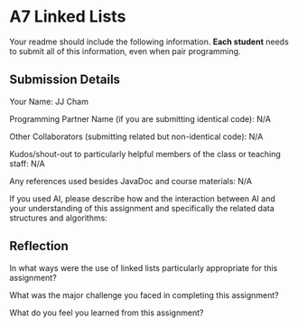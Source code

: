 # A7 Linked Lists

Your readme should include the following information. **Each student** needs to submit all of this information, even when pair programming. 

## Submission Details

Your Name: JJ Cham


Programming Partner Name (if you are submitting identical code): N/A


Other Collaborators (submitting related but non-identical code): N/A


Kudos/shout-out to particularly helpful members of the class or teaching staff: N/A


Any references used besides JavaDoc and course materials: N/A


If you used AI, please describe how and the interaction between AI and your understanding of this assignment and specifically the related data structures and algorithms:

## Reflection

In what ways were the use of linked lists particularly appropriate for this assignment?


What was the major challenge you faced in completing this assignment?


What do you feel you learned from this assignment?


